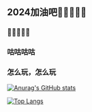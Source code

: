 ## 2024加油吧👻👻👻👻👻
### 🤣🤣🤣🤣🤣
### 咕咕咕咕
### 怎么玩，怎么玩
[![Anurag's GitHub stats](https://github-readme-stats.vercel.app/api?username=zbshlv&show_icons=true&theme=radical)](https://github.com/anuraghazra/github-readme-stats)

[![Top Langs](https://github-readme-stats.vercel.app/api/top-langs/?username=zbshlv&layout=compact)](https://github.com/anuraghazra/github-readme-stats)
<!--
**zbshlv/zbshlv** is a ✨ _special_ ✨ repository because its `README.md` (this file) appears on your GitHub profile.

Here are some ideas to get you started:

- 🔭 I’m currently working on ...
- 🌱 I’m currently learning ...
- 👯 I’m looking to collaborate on ...
- 🤔 I’m looking for help with ...
- 💬 Ask me about ...
- 📫 How to reach me: ...
- 😄 Pronouns: ...
- ⚡ Fun fact: ...
-->

